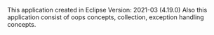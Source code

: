This application created in Eclipse Version: 2021-03 (4.19.0)
Also this application consist of oops concepts, collection, exception handling concepts.

